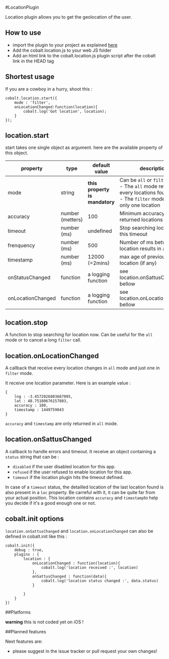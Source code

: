 #LocationPlugin

Location plugin allows you to get the geolocation of the user.


## How to use

* import the plugin to your project as explained [here](https://github.com/cobaltians/cobalt/wiki/Plugins-usage)
* Add the cobalt.location.js to your web JS folder
* Add an html link to the cobalt.location.js plugin script after the cobalt link in the HEAD tag

## Shortest usage

If you are a cowboy in a hurry, shoot this :

```
cobalt.location.start({
	mode : 'filter',
	onLocationChanged:function(location){
		cobalt.log('Got location', location);
	}
});
```

## location.start

start takes one single object as argument. here are the available property of this object.

| property | type | default value | description |
| -------- | ---- | ------------- | ----------- |
| mode  | string | **this property is mandatory** | Can be `all` or `filter`. <br> - The `all` mode returns every locations found<br> - The `filter` mode returns only one location |
| accuracy  | number (metters) | 100 | Minimum accuracy of returned locations |
| timeout  | number (ms) | undefined | Stop searching location after this timeout |
| frenquency  | number (ms) | 500 | Number of ms between two location results in `all` mode |
| timestamp  | number (ms) | 12000 (=2mins) | max age of previous location (if any) |
| onStatusChanged  | function | a logging function | see location.onSattusChanged bellow |
| onLocationChanged  | function | a logging function | see location.onLocationChanged bellow |

## location.stop

A function to stop searching for location now. Can be useful for the `all` mode or to cancel a long `filter` call.

## location.onLocationChanged

A callback that receive every location changes in `all` mode and just one in `filter` mode.

It receive one location parameter. Here is an example value :

```
{
    lng : -3.4572026803687095,
    lat : 48.75180676157803,
    accuracy : 180,
    timestamp : 1449759043
}
```

`accuracy` and `timestamp` are only returned in `all` mode.

## location.onSattusChanged

A callback to handle errors and timeout. It receive an object containing a `status` string that can be :

* `disabled` if the user disabled location for this app.
* `refused` if the user refused to enable location for this app.
* `timeout` if the location plugin hits the timeout defined.

In case of a `timeout` status, the detailled location of the last location found is also present in a `loc` property. Be carreful with it, it can be quite far from your actual position. This location contains `accuracy` and `timestamp`to help you decide if it's a good enough one or not.


## cobalt.init options

`location.onSattusChanged` and `location.onLocationChanged` can also be defined in cobalt.init like this :

```
cobalt.init({
    debug : true,
    plugins : {
        location : {
            onLocationChanged : function(location){ 
                cobalt.log('location received :', location)
            },
            onSattusChanged : function(data){ 
                cobalt.log('location status changed :', data.status)
            }

        }
    }
})
```

##Platforms

**warning** this is not coded yet on iOS !


##Planned features

Next features are:

 * please suggest in the issue tracker or pull request your own changes!

